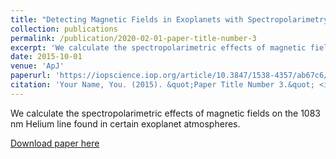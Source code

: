```yaml
---
title: "Detecting Magnetic Fields in Exoplanets with Spectropolarimetry of the Helium Line at 1083 nm"
collection: publications
permalink: /publication/2020-02-01-paper-title-number-3
excerpt: 'We calculate the spectropolarimetric effects of magnetic fields on the 1083 nm Helium line found in certain exoplanet atmospheres.'
date: 2015-10-01
venue: 'ApJ'
paperurl: 'https://iopscience.iop.org/article/10.3847/1538-4357/ab67c6/pdf'
citation: 'Your Name, You. (2015). &quot;Paper Title Number 3.&quot; <i>Journal 1</i>. 1(3).'
---
```

We calculate the spectropolarimetric effects of magnetic fields on the 1083 nm Helium line found in certain exoplanet atmospheres.

[Download paper here](https://iopscience.iop.org/article/10.3847/1538-4357/ab67c6/pdf)

<!-- Recommended citation: Your Name, You. (2015). "Paper Title Number 3." <i>Journal 1</i>. 1(3). -->